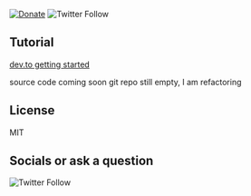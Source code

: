  [![Donate](https://img.shields.io/badge/Donate-PayPal-green.svg)](https://www.paypal.com/donate?hosted_button_id=ZD8RGXSEHGKAW) ![Twitter Follow](https://img.shields.io/twitter/follow/MhlunguSfundo?style=social)

## Tutorial 

[dev.to getting started](https://dev.to/sfundomhlungu/handle-forms-like-a-boss-reactive-forms-in-vanilla-javascript-4930)

source code coming soon git repo still empty, I am refactoring 


## License 
 MIT


## Socials  or ask a question 
 ![Twitter Follow](https://img.shields.io/twitter/follow/MhlunguSfundo?style=social)

